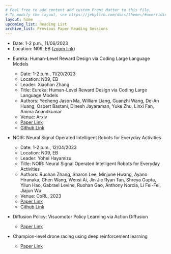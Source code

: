 ```yaml
---
# Feel free to add content and custom Front Matter to this file.
# To modify the layout, see https://jekyllrb.com/docs/themes/#overriding-theme-defaults
layout: home
upcoming_list: Reading List
archive_list: Previous Paper Reading Sessions
---
```


- Date: 1-2 p.m., 11/06/2023
- Location: N09, EB ([zoom link](https://binghamton.zoom.us/j/93913604594))

<!-- Upcoming papers -->

- Eureka: Human-Level Reward Design via Coding Large Language Models
    - Date: 1-2 p.m., 11/20/2023
    - Location: N09, EB
    - Leader: Xiaohan Zhang
    - Title: Eureka: Human-Level Reward Design via Coding Large Language Models
    - Authors: Yecheng Jason Ma, William Liang, Guanzhi Wang, De-An Huang, Osbert Bastani, Dinesh Jayaraman, Yuke Zhu, Linxi Fan, Anima Anandkumar
    - Venue: Arxiv
    - [Paper Link](https://eureka-research.github.io/assets/eureka_paper.pdf)
    - [Github Link](https://eureka-research.github.io/)

- NOIR: Neural Signal Operated Intelligent Robots for Everyday Activities
    - Date: 1-2 p.m., 12/04/2023
    - Location: N09, EB
    - Leader: Yohei Hayamizu
    - Title: NOIR: Neural Signal Operated Intelligent Robots for Everyday Activities
    - Authors: Ruohan Zhang, Sharon Lee, Minjune Hwang, Ayano Hiranaka, Chen Wang, Wensi Ai, Jin Jie Ryan Tan, Shreya Gupta, Yilun Hao, Gabrael Levine, Ruohan Gao, Anthony Norcia, Li Fei-Fei, Jiajun Wu
    - Venue: CoRL, 2023
    - [Paper Link](https://openreview.net/pdf?id=eyykI3UIHa)
    - [Github Link](https://noir-corl.github.io/)

- Diffusion Policy: Visuomotor Policy Learning via Action Diffusion
    - [Paper Link](https://diffusion-policy.cs.columbia.edu/)

- Champion-level drone racing using deep reinforcement learning
    - [Paper Link](https://www.nature.com/articles/s41586-023-06419-4)